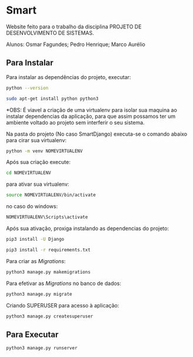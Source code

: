 # Smart

Website feito para o trabalho da disciplina PROJETO DE DESENVOLVIMENTO DE SISTEMAS.

Alunos: Osmar Fagundes; Pedro Henrique; Marco Aurélio

## Para Instalar

Para instalar as dependências do projeto, executar:

```bash
python --version
```

```bash
sudo apt-get install python python3
```

*OBS: É viavel a criação de uma virtualenv para isolar sua maquina ao instalar dependencias da aplicação, para que assim
possamos ter um ambiente voltado ao projeto sem interferir o seu sistema.

Na pasta do projeto (No caso SmartDjango) executa-se o comando abaixo para cirar sua virtualenv:

```bash
python -m venv NOMEVIRTUALENV
```
Após sua criação execute:

```bash
cd NOMEVIRTUALENV
```
para ativar sua virtualenv:

```bash
source NOMEVIRTUALENV/bin/activate
```
no caso do windows:

```bash
NOMEVIRTUALENV\Scripts\activate
```
Após sua ativação, proxiga instalando as dependencias do projeto:

```bash
pip3 install -U Django
```

```bash
pip3 install -r requirements.txt
```

Para criar as _Migrations_:

```bash
python3 manage.py makemigrations
```

Para efetivar as _Migrations_ no banco de dados:

```bash
python3 manage.py migrate
```

Criando SUPERUSER para acesso à aplicação:

```bash
python3 manage.py createsuperuser
```

## Para Executar

```bash
python3 manage.py runserver
```
